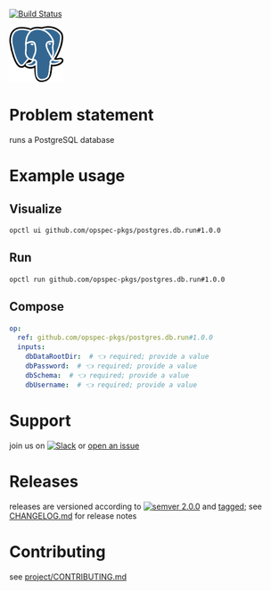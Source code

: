 [![Build Status](https://github.com/opspec-pkgs/postgres.db.run/workflows/build/badge.svg?branch=main)](https://github.com/opspec-pkgs/postgres.db.run/actions?query=workflow%3Abuild+branch%3Amain)

<img src="icon.svg" alt="icon" height="100px">

# Problem statement

runs a PostgreSQL database

# Example usage

## Visualize

```shell
opctl ui github.com/opspec-pkgs/postgres.db.run#1.0.0
```

## Run

```
opctl run github.com/opspec-pkgs/postgres.db.run#1.0.0
```

## Compose

```yaml
op:
  ref: github.com/opspec-pkgs/postgres.db.run#1.0.0
  inputs:
    dbDataRootDir:  # 👈 required; provide a value
    dbPassword:  # 👈 required; provide a value
    dbSchema:  # 👈 required; provide a value
    dbUsername:  # 👈 required; provide a value
```

# Support

join us on
[![Slack](https://img.shields.io/badge/slack-opctl-E01563.svg)](https://join.slack.com/t/opctl/shared_invite/zt-51zodvjn-Ul_UXfkhqYLWZPQTvNPp5w)
or
[open an issue](https://github.com/opspec-pkgs/postgres.db.run/issues)

# Releases

releases are versioned according to
[![semver 2.0.0](https://img.shields.io/badge/semver-2.0.0-brightgreen.svg)](http://semver.org/spec/v2.0.0.html)
and [tagged](https://git-scm.com/book/en/v2/Git-Basics-Tagging); see
[CHANGELOG.md](CHANGELOG.md) for release notes

# Contributing

see
[project/CONTRIBUTING.md](https://github.com/opspec-pkgs/project/blob/main/CONTRIBUTING.md)
